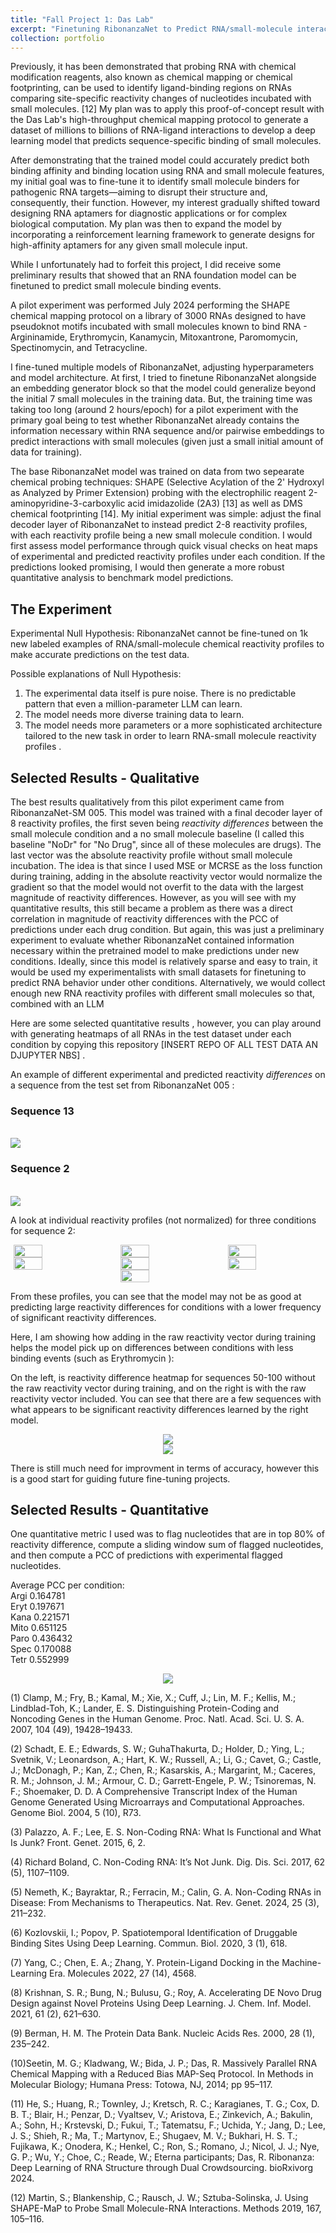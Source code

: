 ```yaml
---
title: "Fall Project 1: Das Lab"
excerpt: "Finetuning RibonanzaNet to Predict RNA/small-molecule interactions"
collection: portfolio
---
```

Previously, it has been demonstrated that probing RNA with chemical modification reagents, also known as chemical mapping or chemical footprinting, can be used to identify ligand-binding regions on RNAs comparing site-specific reactivity changes of nucleotides incubated with small molecules. [12] My plan was to apply this proof-of-concept result with the Das Lab's high-throughput chemical mapping protocol to generate a dataset of millions to billions of RNA-ligand interactions to develop a deep learning model that predicts sequence-specific binding of small molecules. 

After demonstrating that the trained model could accurately predict both binding affinity and binding location using RNA and small molecule features, my initial goal was to fine-tune it to identify small molecule binders for pathogenic RNA targets—aiming to disrupt their structure and, consequently, their function. However, my interest gradually shifted toward designing RNA aptamers for diagnostic applications or for complex biological computation. My plan was then to expand the model by incorporating a reinforcement learning framework to generate designs for high-affinity aptamers for any given small molecule input.

While I unfortunately had to forfeit this project, I did receive some preliminary results that showed that an RNA foundation model can be finetuned to predict small molecule binding events. 

A pilot experiment was performed July 2024 performing the SHAPE chemical mapping protocol on a library of 3000 RNAs designed to have pseudoknot motifs incubated with small molecules known to bind RNA - Argininamide, Erythromycin, Kanamycin, Mitoxantrone, Paromomycin, Spectinomycin, and Tetracycline. 

I fine-tuned multiple models of RibonanzaNet, adjusting hyperparameters and model architecture. At first, I tried to finetune RibonanzaNet alongside an embedding generator block so that the model could generalize beyond the initial 7 small molecules in the training data. But, the training time was taking too long (around 2 hours/epoch) for a pilot experiment with the primary goal being to test whether RibonanzaNet already contains the information necessary within RNA sequence and/or pairwise embeddings to predict interactions with small molecules (given just a small initial amount of data for training). 

The base RibonanzaNet model was trained on data from two sepearate chemical probing techniques: SHAPE (Selective Acylation of the 2' Hydroxyl as Analyzed by Primer Extension) probing with the electrophilic reagent 2-aminopyridine-3-carboxylic acid imidazolide (2A3) [13] as well as DMS chemical footprinting [14]. My initial experiment was simple: adjust the final decoder layer of RibonanzaNet to instead predict 2-8 reactivity profiles, with each reactivity profile being a new small molecule condition. I would first assess model performance through quick visual checks on heat maps of experimental and predicted reactivity profiles under each condition. If the predictions looked promising, I would then generate a more robust quantitative analysis to benchmark model predictions. 

## The Experiment 

Experimental Null Hypothesis: RibonanzaNet cannot be fine-tuned on 1k new labeled examples of RNA/small-molecule chemical reactivity profiles to make accurate predictions on the test data. 

Possible explanations of Null Hypothesis: 
1) The experimental data itself is pure noise. There is no predictable pattern that even a million-parameter LLM can learn. 
2) The model needs more diverse training data to learn. 
3) The model needs more parameters or a more sophisticated architecture tailored to the new task in order to learn RNA-small molecule reactivity profiles . 

## Selected Results - Qualitative 

The best results qualitatively from this pilot experiment came from RibonanzaNet-SM 005. This model was trained with a final decoder layer of 8 reactivity profiles, the first seven being *reactivity differences* between the small molecule condition and a no small molecule baseline (I called this baseline "NoDr" for "No Drug", since all of these molecules are drugs). The last vector was the absolute reactivity profile without small molecule incubation. The idea is that since I used MSE or MCRSE as the loss function during training, adding in the absolute reactivity vector would normalize the gradient so that the model would not overfit to the data with the largest magnitude of reactivity differences. However, as you will see with my quantitative results, this still became a problem as there was a direct correlation in magnitude of reactivity differences with the PCC of predictions under each drug condition. But again, this was just a preliminary experiment to evaluate whether RibonanzaNet contained information necessary within the pretrained model to make predictions under new conditions. Ideally, since this model is relatively sparse and easy to train, it would be used my experimentalists with small datasets for finetuning to predict RNA behavior under other conditions. Alternatively, we would collect enough new RNA reactivity profiles with different small molecules so that, combined with an LLM 

Here are some selected quantitative results , however, you can play around with generating heatmaps of all RNAs in the test dataset under each condition by copying this repository [INSERT REPO OF ALL TEST DATA AN DJUPYTER NBS] . 

An example of different experimental and predicted reactivity *differences* on a sequence from the test set from RibonanzaNet 005 : 

### Sequence 13
<br/><img src='/images/normalized_005_sequence_13.png'>

### Sequence 2 
<br/><img src='/images/normalized_005_sequence_2.png'>

A look at individual reactivity profiles (not normalized) for three conditions for sequence 2: 

<div style="display: flex; justify-content: center; gap: 20px;">
  <img src="/images/mito_005_sequence_2.png" style="width: 30%;">
  <img src="/images/kana_005_sequence_2.png" style="width: 30%;">
  <img src="/images/tetr_005_sequence_2.png" style="width: 30%;">
</div>

<div style="display: flex; justify-content: center; gap: 20px;">
  <img src="/images/spec_005_sequence_2.png" style="width: 30%;">
  <img src="/images/eryt_005_sequence_2.png" style="width: 30%;">
  <img src="/images/paro_005_sequence_2.png" style="width: 30%;">
</div>

<div style="display: flex; justify-content: center; gap: 20px;">
  <img src="/images/argi_005_sequence_2.png" style="width: 30%;">
</div>

From these profiles, you can see that the model may not be as good at predicting large reactivity differences for conditions with a lower frequency of significant reactivity differences. 

Here, I am showing how adding in the raw reactivity vector during training helps the model pick up on differences between conditions with less binding events (such as Erythromycin ): 

On the left, is reactivity difference heatmap for sequences 50-100 without the raw reactivity vector during training, and on the right is with the raw reactivity vector included. You can see that there are a few sequences with what appears to be significant reactivity differences learned by the right model. 

<div style="display: flex; justify-content: center; gap: 20px;">
  <img src="/images/eryt_qual_004.png">
</div>

<div style="display: flex; justify-content: center; gap: 20px;">
  <img src="/images/eryt_qual_005.png">
</div>

There is still much need for improvment in terms of accuracy, however this is a good start for guiding future fine-tuning projects. 

## Selected Results - Quantitative 

One quantitative metric I used was to flag nucleotides that are in top 80% of reactivity difference, compute a sliding window sum of flagged nucleotides, and then compute a PCC of predictions with experimental flagged nucleotides. 

Average PCC per condition:  
Argi    0.164781  
Eryt    0.197671  
Kana    0.221571  
Mito    0.651125  
Paro    0.436432  
Spec    0.170088  
Tetr    0.552999  


<div style="display: flex; justify-content: center; gap: 20px;">
  <img src="/images/quant_analysis.png">
</div>












(1)	Clamp, M.; Fry, B.; Kamal, M.; Xie, X.; Cuff, J.; Lin, M. F.; Kellis, M.; Lindblad-Toh, K.; Lander, E. S. Distinguishing Protein-Coding and Noncoding Genes in the Human Genome. Proc. Natl. Acad. Sci. U. S. A. 2007, 104 (49), 19428–19433. 

(2)	Schadt, E. E.; Edwards, S. W.; GuhaThakurta, D.; Holder, D.; Ying, L.; Svetnik, V.; Leonardson, A.; Hart, K. W.; Russell, A.; Li, G.; Cavet, G.; Castle, J.; McDonagh, P.; Kan, Z.; Chen, R.; Kasarskis, A.; Margarint, M.; Caceres, R. M.; Johnson, J. M.; Armour, C. D.; Garrett-Engele, P. W.; Tsinoremas, N. F.; Shoemaker, D. D. A Comprehensive Transcript Index of the Human Genome Generated Using Microarrays and Computational Approaches. Genome Biol. 2004, 5 (10), R73. 

(3)	Palazzo, A. F.; Lee, E. S. Non-Coding RNA: What Is Functional and What Is Junk? Front. Genet. 2015, 6, 2. 

(4)	Richard Boland, C. Non-Coding RNA: It’s Not Junk. Dig. Dis. Sci. 2017, 62 (5), 1107–1109. 

(5)	Nemeth, K.; Bayraktar, R.; Ferracin, M.; Calin, G. A. Non-Coding RNAs in Disease: From Mechanisms to Therapeutics. Nat. Rev. Genet. 2024, 25 (3), 211–232. 

(6)	Kozlovskii, I.; Popov, P. Spatiotemporal Identification of Druggable Binding Sites Using Deep Learning. Commun. Biol. 2020, 3 (1), 618. 

(7)	Yang, C.; Chen, E. A.; Zhang, Y. Protein-Ligand Docking in the Machine-Learning Era. Molecules 2022, 27 (14), 4568. 

(8)	Krishnan, S. R.; Bung, N.; Bulusu, G.; Roy, A. Accelerating DE Novo Drug Design against Novel Proteins Using Deep Learning. J. Chem. Inf. Model. 2021, 61 (2), 621–630. 

(9)	Berman, H. M. The Protein Data Bank. Nucleic Acids Res. 2000, 28 (1), 235–242. 

(10)Seetin, M. G.; Kladwang, W.; Bida, J. P.; Das, R. Massively Parallel RNA Chemical Mapping with a Reduced Bias MAP-Seq Protocol. In Methods in Molecular Biology; Humana Press: Totowa, NJ, 2014; pp 95–117.

(11) He, S.; Huang, R.; Townley, J.; Kretsch, R. C.; Karagianes, T. G.; Cox, D. B. T.; Blair, H.; Penzar, D.; Vyaltsev, V.; Aristova, E.; Zinkevich, A.; Bakulin, A.; Sohn, H.; Krstevski, D.; Fukui, T.; Tatematsu, F.; Uchida, Y.; Jang, D.; Lee, J. S.; Shieh, R.; Ma, T.; Martynov, E.; Shugaev, M. V.; Bukhari, H. S. T.; Fujikawa, K.; Onodera, K.; Henkel, C.; Ron, S.; Romano, J.; Nicol, J. J.; Nye, G. P.; Wu, Y.; Choe, C.; Reade, W.; Eterna participants; Das, R. Ribonanza: Deep Learning of RNA Structure through Dual Crowdsourcing. bioRxivorg 2024.

(12) Martin, S.; Blankenship, C.; Rausch, J. W.; Sztuba-Solinska, J. Using SHAPE-MaP to Probe Small Molecule-RNA Interactions. Methods 2019, 167, 105–116. 





